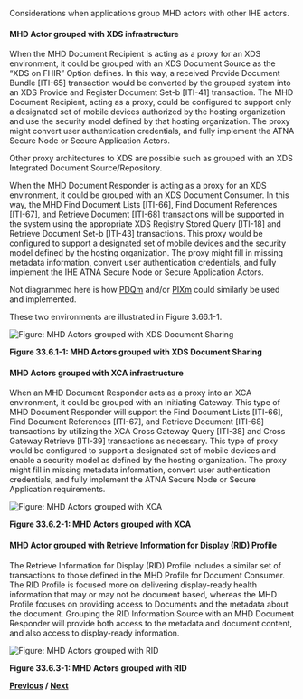 Considerations when applications group MHD actors with other IHE actors.

#### MHD Actor grouped with XDS infrastructure

When the MHD Document Recipient is acting as a proxy for an XDS environment, it could be grouped with an XDS Document Source as the “XDS on FHIR” Option defines. In this way, a received Provide Document Bundle [ITI-65] transaction would be converted by the grouped system into an XDS Provide and Register Document Set-b [ITI-41] transaction. The MHD Document Recipient, acting as a proxy, could be configured to support only a designated set of mobile devices authorized by the hosting organization and use the security model defined by that hosting organization. The proxy might convert user authentication credentials, and fully implement the ATNA Secure Node or Secure Application Actors. 

Other proxy architectures to XDS are possible such as grouped with an XDS Integrated Document Source/Repository.

When the MHD Document Responder is acting as a proxy for an XDS environment, it could be grouped with an XDS Document Consumer. In this way, the MHD Find Document Lists [ITI-66], Find Document References [ITI-67], and Retrieve Document [ITI-68] transactions will be supported in the system using the appropriate XDS Registry Stored Query [ITI-18] and Retrieve Document Set-b [ITI-43] transactions. This proxy would be configured to support a designated set of mobile devices and the security model defined by the hosting organization. The proxy might fill in missing metadata information, convert user authentication credentials, and fully implement the IHE ATNA Secure Node or Secure Application Actors.

Not diagrammed here is how [PDQm](https://profiles.ihe.net/ITI/TF/Volume1/ch-38.html) and/or [PIXm](https://profiles.ihe.net/ITI/TF/Volume1/ch-41.html) could similarly be used and implemented.

These two environments are illustrated in Figure 3.66.1-1.

![Figure: MHD Actors grouped with XDS Document Sharing](Figure33.6.1-1.png)

**Figure 33.6.1-1: MHD Actors grouped with XDS Document Sharing**

#### MHD Actors grouped with XCA infrastructure

When an MHD Document Responder acts as a proxy into an XCA environment, it could be grouped with an Initiating Gateway. This type of MHD Document Responder will support the Find Document Lists [ITI-66], Find Document References [ITI-67], and Retrieve Document [ITI-68] transactions by utilizing the XCA Cross Gateway Query [ITI-38] and Cross Gateway Retrieve [ITI-39] transactions as necessary. This type of proxy would be configured to support a designated set of mobile devices and enable a security model as defined by the hosting organization. The proxy might fill in missing metadata information, convert user authentication credentials, and fully implement the ATNA Secure Node or Secure Application requirements.

![Figure: MHD Actors grouped with XCA](Figure33.6.2-1.png)

**Figure 33.6.2-1: MHD Actors grouped with XCA**

#### MHD Actor grouped with Retrieve Information for Display (RID) Profile

The Retrieve Information for Display (RID) Profile includes a similar set of transactions to those defined in the MHD Profile for Document Consumer. The RID Profile is focused more on delivering display-ready health information that may or may not be document based, whereas the MHD Profile focuses on providing access to Documents and the metadata about the document. Grouping the RID Information Source with an MHD Document Responder will provide both access to the metadata and document content, and also access to display-ready information. 

![Figure: MHD Actors grouped with RID](Figure33.6.3-1.png)

**Figure 33.6.3-1: MHD Actors grouped with RID**


**[Previous](3_security_considerations.html) /  [Next](ITI-65.html)**

